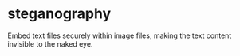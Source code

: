 # steganography
Embed text files securely within image files, making the text content invisible to the naked eye.
